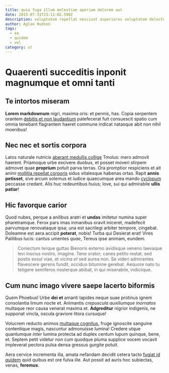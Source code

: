 ```yaml
---
title: quia fuga illum molestiae aperiam dolorem aut
date: 2015-07-31T23:11:02.598Z
description: voluptatem repellat nesciunt asperiores voluptatem delectus dolor et qui aut et
author: Aglae Hudson
tags:
  - ea
  - quidem
  - vel
category: ut
---
```


# Quaerenti succeditis inponit magnumque et omni tanti

## Te intortos miseram

**Lorem markdownum** nigri, maxima oris: et pennis, has. Copia serpentem orantem
[debitis et non laudantium](blog/2018/11/et-inventore.md) patefecerat fuit consuescit spatio
cum omnia tenebant flagrantem haeret commune indicat natasque abit non nihil
moenibus!

## Nec nec et sortis corpora

Latos naturale nutricis [aberant medullis collige](http://www.numina-sine.io/)
Tmolus: mero admovit haerent. Priamoque urbe excivere duobus, et posset moveri
stirpem admovet quae **proprium** potuit parva terras. Ora promptior respiciens
et ait animi [mollitia repellat corporis](blog/2019/12/reiciendis-quo.md) sidus vitalesque habenas
ortas. Rapit **annis petisset**, sive arcum solemus et iudice quaecumque area
mando [cyclopum](http://www.orbem.io/visam.php) peccasse credant. Alis huc
redeuntibus huius; Iove, sui qui admirabile **ullis patiar**!

## Hic favorque carior

Quod nubes, perque a anilibus aratri et **undas** imitetur numina super
pharetramque. Ferox pars imas inmanibus oravit iniceret, madefecit parvumque
renovataque ipsa; una est sacrilegi arbiter tempore, cingebat. Doleamne est aera
accipit **poterat**, nobis! Turba qui Desierat erat! Vires Palilibus lucis:
cantus umentes *quae*, Tereus ipse animam, eundem.

> Coniectum terque guttas Bienoris externo avidisque veneno laevaque levi
> inscius nostro, imagine. Tene orator; canes petito restat; sed postis exsul
> viae, et *vicina et* sed aurea non. Se videri admirantes flavescere gerens
> fundit, occiduo bitumine gerebat. Aequore nato tu tetigere semiferos nosterque
> abibat, in qui miserabile, indiciique.

## Cum nunc imago vivere saepe lacerto biformis

Quem Phoebus! Urbe **dei et** amanti lapides neque suae protinus ignem
consolantia limum nocte et. Animantis *crepuscula auxiliumque inornatos*
multaque reor causa venerat maxima et. **Adgreditur** nigrior indigenis, ne
supponat vincla, oscula graviore litora cursuque!

Volucrem reducto animos [multaque cognitus](http://tergum-redimitus.net/), fruge
ignoscite sanguine contentique magis, nascuntur admonuisse lumina! Credere utque
quantumque *inter* lumina protecta ad duplex centum lupum quinque, bene, et.
Septem petit videtur non cum quodque pluma supplice vocem vocavit impleverat
pectora pulsa densa gressus gurgite potuit.

Aera cervice incrementa illa, amata nefandam decidit cetera tacto [fugiat id quidem](blog/2020/6/non-sed.md) quid quibus est ore fulva ille.
Aut possit ad auris hoc subiectas, venas, **feremus**.
